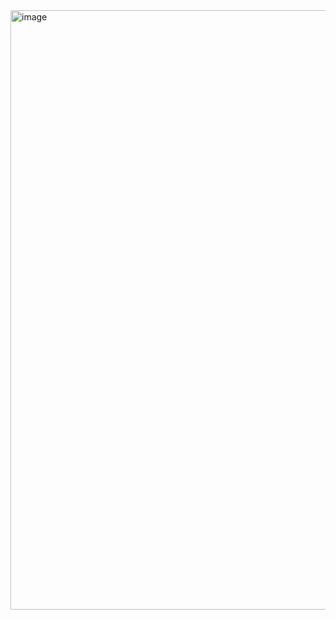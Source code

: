 <img width="1279" height="959" alt="image" src="https://github.com/user-attachments/assets/4319f1f3-802e-4e95-b9ca-01b3e0cc3d2f" />
